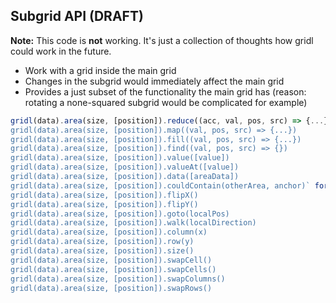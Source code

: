 ## Subgrid API (DRAFT)

**Note:** This code is **not** working. It's just a collection of thoughts how gridl could work in the future.

* Work with a grid inside the main grid
* Changes in the subgrid would immediately affect the main grid
* Provides a just subset of the functionality the main grid  has (reason: rotating a none-squared subgrid would be complicated for example)

```javascript
gridl(data).area(size, [position]).reduce((acc, val, pos, src) => {...})`
gridl(data).area(size, [position]).map((val, pos, src) => {...})
gridl(data).area(size, [position]).fill((val, pos, src) => {...})
gridl(data).area(size, [position]).find((val, pos, src) => {})
gridl(data).area(size, [position]).value([value])
gridl(data).area(size, [position]).valueAt([value])
gridl(data).area(size, [position]).data([areaData])
gridl(data).area(size, [position]).couldContain(otherArea, anchor)` former `areaFits(otherArea, anchor)
gridl(data).area(size, [position]).flipX()
gridl(data).area(size, [position]).flipY()
gridl(data).area(size, [position]).goto(localPos)
gridl(data).area(size, [position]).walk(localDirection)
gridl(data).area(size, [position]).column(x)
gridl(data).area(size, [position]).row(y)
gridl(data).area(size, [position]).size()
gridl(data).area(size, [position]).swapCell()
gridl(data).area(size, [position]).swapCells()
gridl(data).area(size, [position]).swapColumns()
gridl(data).area(size, [position]).swapRows()
```
